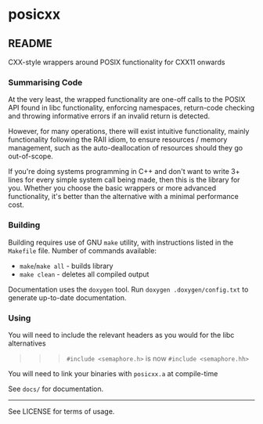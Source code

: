 # posicxx
## README

CXX-style wrappers around POSIX functionality for CXX11 onwards

### Summarising Code

At the very least, the wrapped functionality are one-off calls to the POSIX API found in libc functionality, enforcing namespaces, return-code checking and throwing informative errors if an invalid return is detected.

However, for many operations, there will exist intuitive functionality, mainly functionality following the RAII idiom, to ensure resources / memory management, such as the auto-deallocation of resources should they go out-of-scope.

If you're doing systems programming in C++ and don't want to write 3+ lines for every simple system call being made, then this is the library for you. Whether you choose the basic wrappers or more advanced functionality, it's better than the alternative with a minimal performance cost.

### Building

Building requires use of GNU `make` utility, with instructions listed in the `Makefile` file.
Number of commands available:
* `make`/`make all` - builds library
* `make clean` - deletes all compiled output

Documentation uses the `doxygen` tool.
Run `doxygen .doxygen/config.txt` to generate up-to-date documentation.

### Using

You will need to include the relevant headers as you would for the libc alternatives

>>> `#include <semaphore.h>`
>>> is now
>>> `#include <semaphore.hh>`

You will need to link your binaries with `posicxx.a` at compile-time

See `docs/` for documentation.

***

See LICENSE for terms of usage.

